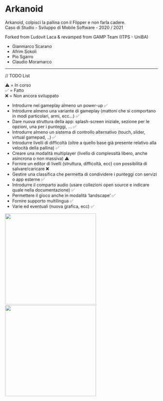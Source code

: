 ﻿# Arkanoid
Arkanoid, colpisci la pallina con il Flipper e non farla cadere.<br />
Caso di Studio - Sviluppo di Mobile Software - 2020 / 2021

Forked from Ľudovít Laca & revamped from GAMP Team (ITPS - UniBA)

- Gianmarco Scarano
- Afrim Sokoli
- Pio Sgarro
- Claudio Moramarco
__________________________________________________________________

// TODO List

:warning: = In corso<br/>
:white_check_mark: = Fatto<br/>
:x: = Non ancora sviluppato<br/>

- Introdurre nel gameplay almeno un power-up :white_check_mark:
- Introdurre almeno una variante di gameplay (mattoni che si comportano in modi particolari, armi, ecc...) :white_check_mark:
- Dare nuova struttura della app: splash-screen iniziale, sezione per le opzioni, una per i punteggi, ...  :white_check_mark:
- Introdurre almeno un sistema di controllo alternativo (touch, slider, virtual gamepad, ..) :white_check_mark:	
- Introdurre livelli di difficoltà (oltre a quello base già presente relativo alla velocità della pallina) :white_check_mark:
- Creare una modalità multiplayer (livello di complessità libero, anche asincrona o non massiva) :warning:
- Fornire un editor di livelli (struttura, difficoltà, ecc) con possibilità di salvare/caricare :x:
- Gestire una classifica che permetta di condividere i punteggi con servizi o app esterne :white_check_mark:
- Introdurre il comparto audio (usare collezioni open source e indicare quale nella documentazione) :white_check_mark:
- Permettere il gioco anche in modalità ‘landscape’ :white_check_mark:
- Fornire supporto multilingua :white_check_mark:
- Varie ed eventuali (nuova grafica, ecc) :white_check_mark:

<p float="left">
  <img src="https://user-images.githubusercontent.com/38889174/57987417-4647ef00-7a81-11e9-9589-9614bf986706.jpg" width="300" />
  &nbsp; &nbsp; &nbsp; &nbsp; &nbsp; &nbsp; &nbsp; &nbsp; &nbsp; &nbsp; &nbsp; &nbsp;
  <img src="https://user-images.githubusercontent.com/6324754/146642820-6e0f9acf-1e2c-478c-91a4-d044eafd87a7.png" width="300" />
</p>
